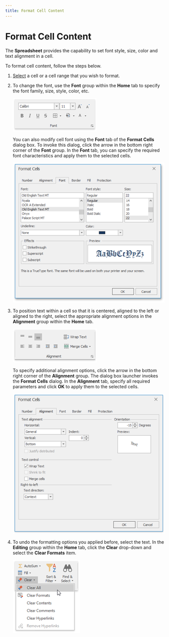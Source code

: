 ```yaml
---
title: Format Cell Content
---
```

# Format Cell Content
The **Spreadsheet** provides the capability to set font style, size, color and text alignment in a cell.

To format cell content, follow the steps below.
1. [Select](../editing-cells/select-cells-or-cell-content.md) a cell or a cell range that you wish to format.
2. To change the font, use the **Font** group within the **Home** tab to specify the font family, size, style, color, etc.
	
	![FontGroup.png](../../../images/img21140.png)
	
	You can also modify cell font using the **Font** tab of the **Format Cells** dialog box. To invoke this dialog, click the arrow in the bottom right corner of the **Font** group. In the **Font** tab, you can specify the required font characteristics and apply them to the selected cells.
	
	![FormatCellsFontTab](../../../images/img23594.png)
3. To position text within a cell so that it is centered, aligned to the left or aligned to the right, select the appropriate alignment options in the **Alignment** group within the **Home** tab.
	
	![Alignment.png](../../../images/img21141.png)
	
	To specify additional alignment options, click the arrow in the bottom right corner of the **Alignment** group. The dialog box launcher invokes the **Format Cells** dialog. In the **Alignment** tab, specify all required parameters and click **OK** to apply them to the selected cells.
	
	![FormatCellsAlignmentTab](../../../images/img23591.png)
4. To undo the formatting options you applied before, select the text. In the **Editing** group within the **Home** tab, click the **Clear** drop-down and select the **Clear Formats** item.
	
	![ClearFormats.png](../../../images/img21143.png)